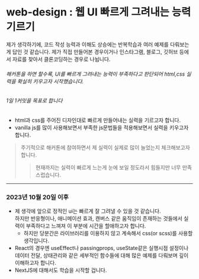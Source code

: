 # web-design : 웹 UI 빠르게 그려내는 능력 기르기

제가 생각하기에, 코드 작성 능력과 이해도 상승에는 반복학습과 여러 예제를 다뤄보는게 답인 것 같습니다.
제가 직접 만들어본 경우이거나 인스타그램, 블로그, 깃허브 등에서 자료를 찾아서 클론코딩하는 경우로 나뉩니다.

###### 해커톤을 하면 할수록, UI를 빠르게 그려내는 능력이 부족하다고 판단되어 html,css 실력을 확실히 키우고자 시작했습니다.
###### 1일 1커밋을 목표로 합니다

* html과 css를 주어진 디자인대로 빠르게 만들어내는 실력을 기르고자 합니다.
* vanilla js를 많이 사용해보면서 부족한 js문법들을 적용해보면서 실력을 키우고자 합니다.
> 주기적으로 해커톤에 참여하면서 제 실력이 실제로 많이 늘었는지 체크해보고자 합니다.
> > 현재까지는 실력이 빠르게 느는게 눈에 보일 정도라서 힘들지만 너무 만족스럽습니다.
---
### 2023년 10월 20일 이후
* 제 생각에 앞으로 정적인 ui는 빠르게 잘 그려낼 수 있을 것 같습니다.    
하지만 반응형이나, 애니메이션 효과, 캔버스 같은 움직임이 존재하는 것들에서 실력이 부족하다고 느껴져 이 부분에 시간을 할애하고자 합니다.
    * 하지만 당분간은 라이브러리를 이용하지 않고 계속해서 css(or scss)를 사용할 생각입니다.
* React의 경우엔 useEffect나 passingprops, useState같은 실행시점 설정이나 데이터 전달, 상태관리와 같은 세부적인 함수들에 대해 많은 예제를 다뤄보며 깊이 이해하고자 합니다.
* NextJS에 대해서도 학습을 시작할 겁니다.